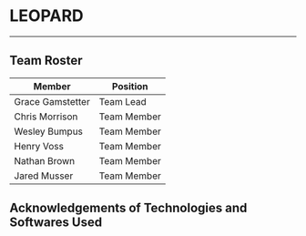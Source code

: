 # LEOPARD
---

## Team Roster
| Member | Position |
| --- | --- | 
| Grace Gamstetter | Team Lead |
| Chris Morrison | Team Member |
| Wesley Bumpus | Team Member |
| Henry Voss | Team Member |
| Nathan Brown | Team Member |
| Jared Musser | Team Member |

## Acknowledgements of Technologies and Softwares Used

